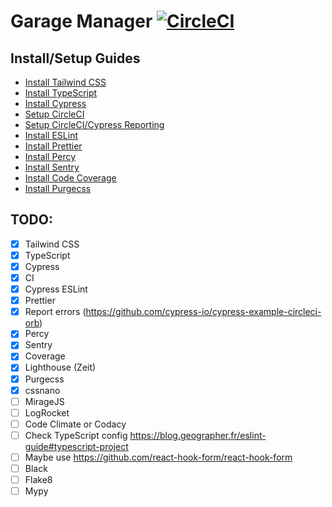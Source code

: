 # Garage Manager [![CircleCI](https://circleci.com/gh/dpatz/garage-manager.svg?style=svg)](https://circleci.com/gh/dpatz/garage-manager)

## Install/Setup Guides

- [Install Tailwind CSS](docs/install_tailwind_css.md)
- [Install TypeScript](docs/install_typescript.md)
- [Install Cypress](docs/install_cypress.md)
- [Setup CircleCI](docs/setup_circleci.md)
- [Setup CircleCI/Cypress Reporting](docs/setup_circleci_cypress_reporting.md)
- [Install ESLint](docs/install_eslint.md)
- [Install Prettier](docs/install_prettier.md)
- [Install Percy](docs/install_percy.md)
- [Install Sentry](docs/install_sentry.md)
- [Install Code Coverage](docs/setup_codecov.md)
- [Install Purgecss](docs/install_purgecss.md)

## TODO:

- [x] Tailwind CSS
- [x] TypeScript
- [x] Cypress
- [x] CI
- [x] Cypress ESLint
- [x] Prettier
- [x] Report errors (https://github.com/cypress-io/cypress-example-circleci-orb)
- [x] Percy
- [x] Sentry
- [x] Coverage
- [x] Lighthouse (Zeit)
- [x] Purgecss
- [x] cssnano
- [ ] MirageJS
- [ ] LogRocket
- [ ] Code Climate or Codacy
- [ ] Check TypeScript config https://blog.geographer.fr/eslint-guide#typescript-project
- [ ] Maybe use https://github.com/react-hook-form/react-hook-form
- [ ] Black
- [ ] Flake8
- [ ] Mypy
